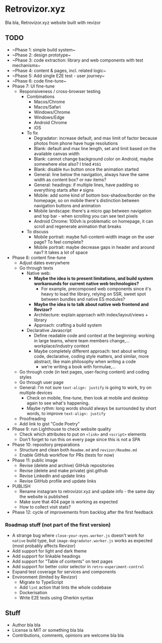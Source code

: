 # Retrovizor.xyz

Bla bla, Retrovizor.xyz website built with revizor

## TODO

* ~Phase 1: simple build system~
* ~Phase 2: design prototype~
* ~Phase 3: code extraction: library and web components with test mechanisms~
* ~Phase 4: content & pages, incl. related logic~
* ~Phase 5: Add single E2E test - user journey~
* ~Phase 6: code fine-tune~
* Phase 7: UI fine-tune
    * Responsiveness / cross-browser testing
        * Combinations
            * Macos/Chrome
            * Macos/Safari
            * Windows/Chrome
            * Windows/Edge
            * Android Chrome
            * iOS
        * To fix
            * Degradator: increase default, and max limit of factor because photos from phone have huge resolutions
            * Blank: default and max line length, set and limit based on the available canvas width
            * Blank: cannot change background color on Android, maybe somewhere else also? I tried `#161`
            * Blank: disable `Run` button once the animation started
            * General: line below the navigation, always have the same width as content box? or nav items?
            * General: headings: if multiple lines, have padding so everything starts after `#` signs
            * Mobile: add some kind of bottom box-shadow/border on the homepage, so on mobile there's distinction between navigation buttons and animation
            * Mobile landscape: there's a micro gap between navigation and top bar - when scrolling you can see text pixels
            * Android Chrome: 100vh is problematic on homepage, it can scroll and regenerate animation that breaks
        * To discuss
            * Mobile portrait: maybe full-content-width image on the user page? To feel complete?
            * Mobile portrait: maybe decrease gaps in header and around nav? It takes a lot of space
* Phase 8: content fine-tune
    * Adjust dates everywhere
    * Go through texts
        * Native web:
            * **Maybe the idea is to present limitations, and build system workarounds for current native web technologies?**
                * For example, precomposed web components since it's heavy to load the library, relying on SSR, sweet spot between bundles and native ES modules?
            * **Maybe the idea is to talk about native web frontend and Revizor?**
            * Architecture: explain approach with index/layout/views + library
            * Approach: crafting a build system
        * Declarative Javascript
            * Define readable code and context at the beginning: working in large teams, where team members change,... workplace/industry context
            * Maybe completely different approach: text about writing code, declarative, coding style matters, and similar, more abstract, like main philosophy when writing a code
                * we're writing a book with formulae,...
    * Go through code (in text pages, user-facing content) and coding styles
    * Go through user page
    * General: I'm not sure `text-align: justify` is going to work, try on multiple devices
        * Check on mobile, fine-tune, then look at mobile and desktop again to see what's happening.
        * Maybe rythm: long words should always be surrounded by short words, to improve `text-align: justify`
    * Proofreading
    * Add link to gist "Code Poetry"
* Phase 9: run Lighthouse to check website quality
    * Check which attributes to put on `<link>` and `<script>` elements
    * Don't forget to run this on every page since this is not a SPA
* Phase 10: repository preparations
    * Structure and clean both `Readme.md` and `revizor/Readme.md`
    * Enable GitHub workflow for PRs (tests for now)
* Phase 11: public image
    * Revise (delete and archive) GitHub repositories
    * Revise (delete and make private) gist.github
    * Revise LinkedIn and update links
    * Revise GitHub profile and update links
* PUBLISH
    * Rename instagram to retrovizor.xyz and update info - the same day the website is published
    * Make sure that 404 page is working as expected
    * How to collect visit stats?
* Phase 12: cycle of improvements from backlog after the first feedback

### Roadmap stuff (not part of the first version)

* A strange bug where `close-your-eyes.worker.js` doesn't work for `native` build type, but `image-degradator.worker.js` works as expected (most probably affects Revizor)
* Add support for light and dark theme
* Add support for linkable headings
* Add support for "Table of contents" on text pages
* Add support for better color selector in `retro-experiment-control`
* Expand test coverage for services and components
* Environment (limited by Revizor)
    * Migrate to TypeScript
    * Add `lint` action that lints the whole codebase
    * Dockerisation
    * Write E2E tests using Gherkin syntax

## Stuff

* Author bla bla
* License is MIT or something bla bla
* Contributions, comments, opinions are welcome bla bla
